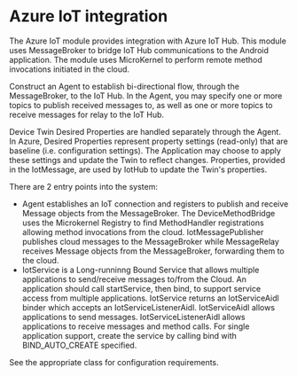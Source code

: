 # Azure IoT integration
The Azure IoT module provides integration with Azure IoT Hub. This module uses MessageBroker to bridge
IoT Hub communications to the Android application. The module uses MicroKernel to perform remote
method invocations initiated in the cloud.

Construct an Agent to establish bi-directional flow, through the MessageBroker, to the IoT Hub.
In the Agent, you may specify one or more topics to publish received messages to, as well as one or
more topics to receive messages for relay to the IoT Hub.

Device Twin Desired Properties are handled separately through the Agent. In Azure, Desired Properties represent
property settings (read-only) that are baseline (i.e. configuration settings). The Application may choose to 
apply these settings and update the Twin to reflect changes.  Properties, provided in the IotMessage, are
used by IotHub to update the Twin's properties.

There are 2 entry points into the system:  
- Agent establishes an IoT connection and registers to publish and receive Message objects from the MessageBroker. 
The DeviceMethodBridge uses the Microkernel Registry to find MethodHandler registrations allowing method 
invocations from the cloud. IotMessagePublisher publishes cloud messages to the MessageBroker while
MessageRelay receives Message objects from the MessageBroker, forwarding them to the cloud.
- IotService is a Long-runninng Bound Service that allows multiple applications to send/receive messages 
to/from the Cloud. An application should call startService, then bind, to support service access from
multiple applications. IotService returns an IotServiceAidl binder which accepts an IotServiceListenerAidl. 
IotServiceAidl allows applications to send messages. IotServiceListenerAidl allows applications to receive 
messages and method calls. For single application support, create the service by calling bind with 
BIND_AUTO_CREATE specified.

See the appropriate class for configuration requirements.

